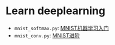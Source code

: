 # Learn deeplearning
- `mnist_softmax.py`: [MNIST机器学习入门](http://www.tensorfly.cn/tfdoc/tutorials/mnist_beginners.html)
- `mnist_conv.py`: [MNIST进阶](http://www.tensorfly.cn/tfdoc/tutorials/mnist_pros.html)
